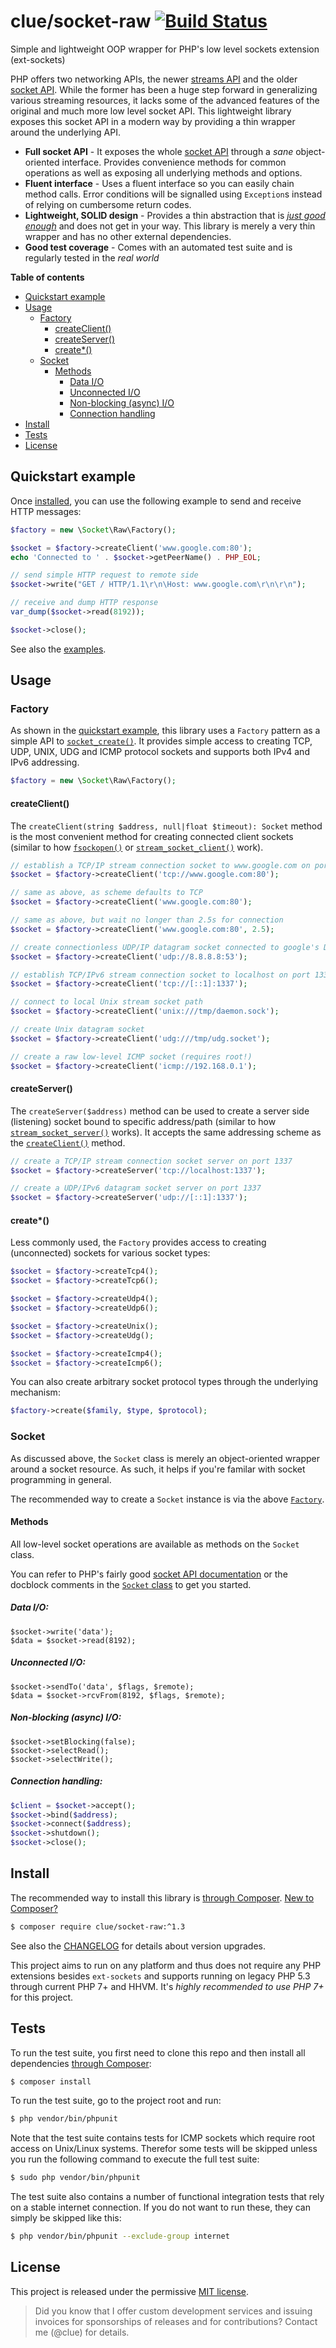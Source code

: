 # clue/socket-raw [![Build Status](https://travis-ci.org/clue/php-socket-raw.svg?branch=master)](https://travis-ci.org/clue/php-socket-raw)

Simple and lightweight OOP wrapper for PHP's low level sockets extension (ext-sockets)

PHP offers two networking APIs, the newer [streams API](http://php.net/manual/en/book.stream.php) and the older [socket API](http://www.php.net/manual/en/ref.sockets.php).
While the former has been a huge step forward in generalizing various streaming resources,
it lacks some of the advanced features of the original and much more low level socket API.
This lightweight library exposes this socket API in a modern way by providing a thin wrapper around the underlying API.

* **Full socket API** -
  It exposes the whole [socket API](http://www.php.net/manual/en/ref.sockets.php) through a *sane* object-oriented interface.
  Provides convenience methods for common operations as well as exposing all underlying methods and options.
* **Fluent interface** -
  Uses a fluent interface so you can easily chain method calls.
  Error conditions will be signalled using `Exception`s instead of relying on cumbersome return codes.
* **Lightweight, SOLID design** -
  Provides a thin abstraction that is [*just good enough*](https://en.wikipedia.org/wiki/Principle_of_good_enough)
  and does not get in your way.
  This library is merely a very thin wrapper and has no other external dependencies.
* **Good test coverage** -
  Comes with an automated test suite and is regularly tested in the *real world*

**Table of contents**

* [Quickstart example](#quickstart-example)
* [Usage](#usage)
  * [Factory](#factory)
    * [createClient()](#createclient)
    * [createServer()](#createserver)
    * [create*()](#create)
  * [Socket](#socket)
    * [Methods](#methods)
      * [Data I/O](#data-io)
      * [Unconnected I/O](#unconnected-io)
      * [Non-blocking (async) I/O](#non-blocking-async-io)
      * [Connection handling](#connection-handling)
* [Install](#install)
* [Tests](#tests)
* [License](#license)

## Quickstart example

Once [installed](#install), you can use the following example to send and receive HTTP messages:

```php
$factory = new \Socket\Raw\Factory();

$socket = $factory->createClient('www.google.com:80');
echo 'Connected to ' . $socket->getPeerName() . PHP_EOL;

// send simple HTTP request to remote side
$socket->write("GET / HTTP/1.1\r\n\Host: www.google.com\r\n\r\n");

// receive and dump HTTP response
var_dump($socket->read(8192));

$socket->close();
```

See also the [examples](examples).

## Usage

### Factory

As shown in the [quickstart example](#quickstart-example), this library uses a `Factory` pattern
as a simple API to [`socket_create()`](http://www.php.net/manual/en/function.socket-create.php).
It provides simple access to creating TCP, UDP, UNIX, UDG and ICMP protocol sockets and supports both IPv4 and IPv6 addressing.

```php
$factory = new \Socket\Raw\Factory();
```

#### createClient()

The `createClient(string $address, null|float $timeout): Socket` method is
the most convenient method for creating connected client sockets
(similar to how [`fsockopen()`](http://www.php.net/manual/en/function.fsockopen.php) or
[`stream_socket_client()`](http://www.php.net/manual/en/function.stream-socket-client.php) work).

```php
// establish a TCP/IP stream connection socket to www.google.com on port 80
$socket = $factory->createClient('tcp://www.google.com:80');

// same as above, as scheme defaults to TCP
$socket = $factory->createClient('www.google.com:80');

// same as above, but wait no longer than 2.5s for connection
$socket = $factory->createClient('www.google.com:80', 2.5);

// create connectionless UDP/IP datagram socket connected to google's DNS
$socket = $factory->createClient('udp://8.8.8.8:53');

// establish TCP/IPv6 stream connection socket to localhost on port 1337
$socket = $factory->createClient('tcp://[::1]:1337');

// connect to local Unix stream socket path
$socket = $factory->createClient('unix:///tmp/daemon.sock');

// create Unix datagram socket
$socket = $factory->createClient('udg:///tmp/udg.socket');

// create a raw low-level ICMP socket (requires root!)
$socket = $factory->createClient('icmp://192.168.0.1');
```

#### createServer()

The `createServer($address)` method can be used to create a server side (listening) socket bound to specific address/path
(similar to how [`stream_socket_server()`](http://www.php.net/manual/en/function.stream-socket-server.php) works).
It accepts the same addressing scheme as the [`createClient()`](#createclient) method.

```php
// create a TCP/IP stream connection socket server on port 1337
$socket = $factory->createServer('tcp://localhost:1337');

// create a UDP/IPv6 datagram socket server on port 1337
$socket = $factory->createServer('udp://[::1]:1337');
```

#### create*()

Less commonly used, the `Factory` provides access to creating (unconnected) sockets for various socket types:

```php
$socket = $factory->createTcp4();
$socket = $factory->createTcp6();

$socket = $factory->createUdp4();
$socket = $factory->createUdp6();

$socket = $factory->createUnix();
$socket = $factory->createUdg();

$socket = $factory->createIcmp4();
$socket = $factory->createIcmp6();
```

You can also create arbitrary socket protocol types through the underlying mechanism:

```php
$factory->create($family, $type, $protocol);
```

### Socket

As discussed above, the `Socket` class is merely an object-oriented wrapper around a socket resource. As such, it helps if you're familar with socket programming in general.

The recommended way to create a `Socket` instance is via the above [`Factory`](#factory).

#### Methods

All low-level socket operations are available as methods on the `Socket` class.

You can refer to PHP's fairly good [socket API documentation](http://www.php.net/manual/en/ref.sockets.php) or the docblock comments in the [`Socket` class](src/Socket.php) to get you started.

##### Data I/O:

```
$socket->write('data');
$data = $socket->read(8192);
```

##### Unconnected I/O:

```
$socket->sendTo('data', $flags, $remote);
$data = $socket->rcvFrom(8192, $flags, $remote);
```

##### Non-blocking (async) I/O:

```
$socket->setBlocking(false);
$socket->selectRead();
$socket->selectWrite();
```

##### Connection handling:

```php
$client = $socket->accept();
$socket->bind($address);
$socket->connect($address);
$socket->shutdown();
$socket->close();
```

## Install

The recommended way to install this library is [through Composer](https://getcomposer.org).
[New to Composer?](https://getcomposer.org/doc/00-intro.md)

```bash
$ composer require clue/socket-raw:^1.3
```

See also the [CHANGELOG](CHANGELOG.md) for details about version upgrades.

This project aims to run on any platform and thus does not require any PHP
extensions besides `ext-sockets` and supports running on legacy PHP 5.3 through
current PHP 7+ and HHVM.
It's *highly recommended to use PHP 7+* for this project.

## Tests

To run the test suite, you first need to clone this repo and then install all
dependencies [through Composer](https://getcomposer.org):

```bash
$ composer install
```

To run the test suite, go to the project root and run:

```bash
$ php vendor/bin/phpunit
```

Note that the test suite contains tests for ICMP sockets which require root
access on Unix/Linux systems. Therefor some tests will be skipped unless you run
the following command to execute the full test suite:

```bash
$ sudo php vendor/bin/phpunit
```

The test suite also contains a number of functional integration tests that rely
on a stable internet connection.
If you do not want to run these, they can simply be skipped like this:

```bash
$ php vendor/bin/phpunit --exclude-group internet
```

## License

This project is released under the permissive [MIT license](LICENSE).

> Did you know that I offer custom development services and issuing invoices for
  sponsorships of releases and for contributions? Contact me (@clue) for details.
